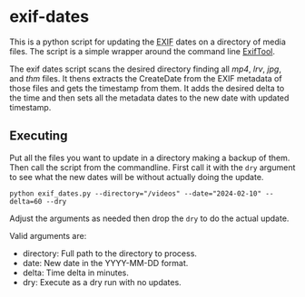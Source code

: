 # exif-dates

This is a python script for updating the <abbr title="Exchangeable image file format">EXIF</abbr> dates on a directory of media files. The script is a simple wrapper around the command line [ExifTool](https://exiftool.org/).

The exif dates script scans the desired directory finding all *mp4*, *lrv*, *jpg*, and *thm* files. It thens extracts the CreateDate from the EXIF metadata of those files and gets the timestamp from them. It adds the desired delta to the time and then sets all the metadata dates to the new date with updated timestamp.

## Executing

Put all the files you want to update in a directory making a backup of them. Then call the script from the commandline. First call it with the `dry` argument to see what the new dates will be without actually doing the update.

```shell
python exif_dates.py --directory="/videos" --date="2024-02-10" --delta=60 --dry
```

Adjust the arguments as needed then drop the `dry` to do the actual update.

Valid arguments are:

- directory: Full path to the directory to process.
- date: New date in the YYYY-MM-DD format.
- delta: Time delta in minutes.
- dry: Execute as a dry run with no updates.
